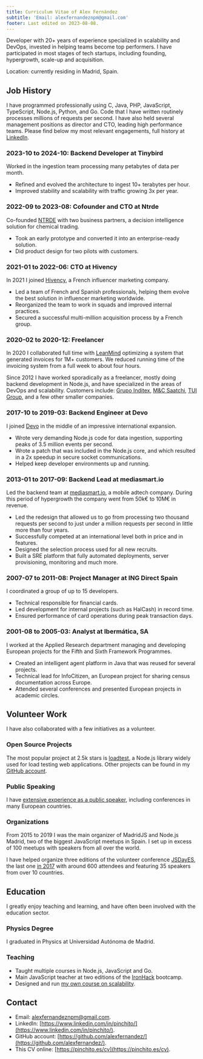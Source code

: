 ```yaml
---
title: Curriculum Vitae of Alex Fernández 
subtitle: 'Email: alexfernandeznpm@gmail.com'
footer: Last edited on 2023-08-08.
---
```


Developer with 20+ years of experience specialized in scalability and DevOps,
invested in helping teams become top performers.
I have participated in most stages of tech startups,
including founding, hypergrowth, scale-up and acquisition.

Location: currently residing in Madrid, Spain.

## Job History

I have programmed professionally using C, Java,
PHP, JavaScript, TypeScript, Node.js, Python, and Go.
Code that I have written routinely processes millions of requests per second.
I have also held several management positions as director and CTO,
leading high performance teams.
Please find below my most relevant engagements,
full history at [LinkedIn](https://www.linkedin.com/in/pinchito).

### 2023-10 to 2024-10: Backend Developer at Tinybird

Worked in the ingestion team processing many petabytes of data per month.

* Refined and evolved the architecture to ingest 10+ terabytes per hour.
* Improved stability and scalability with traffic growing 3x per year.

### 2022-09 to 2023-08: Cofounder and CTO at Ntrde

Co-founded [NTRDE](https://ntrde.io/) with two business partners,
a decision intelligence solution for chemical trading.

* Took an early prototype and converted it into an enterprise-ready solution.
* Did product design for two pilots with customers.

### 2021-01 to 2022-06: CTO at Hivency

In 2021 I joined
[Hivency](https://www.hivency.com/), a French influencer marketing company.

* Led a team of French and Spanish professionals,
helping them evolve the best solution in influencer marketing worldwide.
* Reorganized the team to work in squads and improved internal practices.
* Secured a successful multi-million acquisition process by a French group.

### 2020-02 to 2020-12: Freelancer

In 2020 I collaborated full time with
[LeanMind](https://leanmind.es/en/)
optimizing a system that generated invoices for 1M+ customers.
We reduced running time of the invoicing system from a full week to about four hours.

Since 2012 I have worked sporadically as a freelancer,
mostly doing backend development in Node.js,
and have specialized in the areas of DevOps and scalability.
Customers include:
[Grupo Inditex](https://www.inditex.com/),
[M&C Saatchi](http://www.mcsaatchimadrid.com/),
[TUI Group](https://www.tuigroup.com/en-en),
and a few other smaller companies.

### 2017-10 to 2019-03: Backend Engineer at Devo

I joined [Devo](https://www.devo.com/)
in the middle of an impressive international expansion.

* Wrote very demanding Node.js code for data ingestion,
supporting peaks of 3.5 million events per second.
* Wrote a patch that was included in the Node.js core,
and which resulted in a 2x speedup in secure socket communications.
* Helped keep developer environments up and running.

### 2013-01 to 2017-09: Backend Lead at mediasmart.io

Led the backend team at [mediasmart.io](http://mediasmart.io/),
a mobile adtech company.
During this period of hypergrowth the company went from 50k€ to 10M€ in revenue. 

* Led the redesign that allowed us to go from processing two thousand requests per second
to just under a million requests per second in little more than four years.
* Successfully competed at an international level both in price and in features.
* Designed the selection process used for all new recruits.
* Built a SRE platform that fully automated deployments, server provisioning, monitoring and much more.

### 2007-07 to 2011-08: Project Manager at ING Direct Spain

I coordinated a group of up to 15 developers.

* Technical responsible for financial cards.
* Led development for internal projects (such as HalCash) in record time.
* Ensured performance of card operations during peak transaction days.

### 2001-08 to 2005-03: Analyst at Ibermática, SA

I worked at the Applied Research department managing and developing European projects
for the Fifth and Sixth Framework Programmes.

* Created an intelligent agent platform in Java that was reused for several projects.
* Technical lead for InfoCitizen, an European project for sharing census documentation across Europe.
* Attended several conferences and presented European projects in academic circles.

## Volunteer Work

I have also collaborated with a few initiatives as a volunteer.

### Open Source Projects

The most popular project at 2.5k stars is
[loadtest](https://github.com/alexfernandez/loadtest),
a Node.js library widely used for load testing web applications.
Other projects can be found in my
[GitHub account](https://github.com/alexfernandez/).

### Public Speaking

I have
[extensive experience as a public speaker](https://pinchito.es/permanent/speaker),
including conferences in many European countries.

### Organizations

From 2015 to 2019 I was the main organizer of MadridJS and Node.js Madrid,
two of the biggest JavaScript meetups in Spain.
I set up in excess of 100 meetups with speakers from all over the world.

I have helped organize three editions of the volunteer conference
[JSDayES](http://jsday.es/),
the last one [in 2017](http://2017.jsday.es/)
with around 600 attendees and featuring 35 speakers from over 10 countries.

## Education

I greatly enjoy teaching and learning,
and have often been involved with the education sector.

### Physics Degree

I graduated in Physics at Universidad Autónoma de Madrid.

### Teaching

* Taught multiple courses in Node.js, JavaScript and Go.
* Main JavaScript teacher at two editions of the
[IronHack](https://www.ironhack.com/) bootcamp.
* Designed and run [my own course on scalability](https://pinchito.es/2020/curso-escalabilidad).

## Contact

* Email: [alexfernandeznpm@gmail.com](mailto:alexfernandeznpm@gmail.com).
* LinkedIn: [https://www.linkedin.com/in/pinchito/](https://www.linkedin.com/in/pinchito/).
* GitHub account: [https://github.com/alexfernandez/](https://github.com/alexfernandez/).
* This CV online: [https://pinchito.es/cv](https://pinchito.es/cv).

